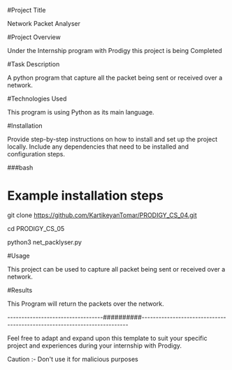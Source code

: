 #Project Title

Network Packet Analyser 

#Project Overview

Under the Internship program with Prodigy this project is being Completed

#Task Description

A python program that capture all the packet being sent or received over a network.

#Technologies Used

This program is using Python as its main language.

#Installation

Provide step-by-step instructions on how to install and set up the project locally. Include any dependencies that need to be installed and configuration steps.

###bash

# Example installation steps

git clone https://github.com/KartikeyanTomar/PRODIGY_CS_04.git

cd PRODIGY_CS_05

python3 net_packlyser.py


#Usage

This project can be used to capture all packet being sent or received over a network.


#Results

This Program will return the packets over the network.


----------------------------------##########-------------------------------------------------------------------------


Feel free to adapt and expand upon this template to suit your specific project and experiences during your internship with Prodigy.


Caution :- Don't use it for malicious purposes
